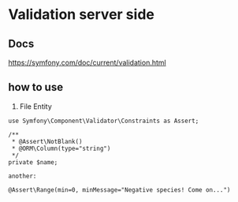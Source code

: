 # Validation server side
## Docs
https://symfony.com/doc/current/validation.html

## how to use
1. File Entity
```
use Symfony\Component\Validator\Constraints as Assert;
```
```
/**
 * @Assert\NotBlank()
 * @ORM\Column(type="string")
 */
private $name;

another:

@Assert\Range(min=0, minMessage="Negative species! Come on...")
```

